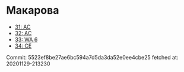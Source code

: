 # Макарова
- [31: AC](31.md)
- [32: AC](32.md)
- [33: WA 6](33.md)
- [34: CE](34.md)

Commit: 5523ef8be27ae6bc594a7d5da3da52e0ee4cbe25
 fetched at: 20201129-213230
